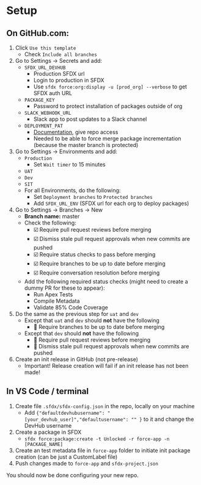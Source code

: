 # Setup

## On GitHub.com:

1. Click `Use this template`
    - Check `Include all branches`
1. Go to Settings → Secrets and add:
    - `SFDX_URL_DEVHUB`
        - Production SFDX url
        - Login to production in SFDX
        - Use `sfdx force:org:display -u [prod_org] --verbose` to get SFDX auth URL
    - `PACKAGE_KEY`
        - Password to protect installation of packages outside of org
    - `SLACK_WEBHOOK_URL`
        - Slack app to post updates to a Slack channel
    - `DEPLOYMENT_PAT`
        - [Documentation](https://docs.github.com/en/github/authenticating-to-github/creating-a-personal-access-token), give repo access
        - Needed to be able to force merge package incrementation (because the master branch is protected) 
1. Go to Settings → Environments and add:
    - `Production`
        - Set `Wait timer` to 15 minutes
    - `UAT`
    - `Dev`
    - `SIT`
    - For all Environments, do the following:
        - Set `Deployment branches` to `Protected branches`
        - Add `SFDX_URL_ENV` (SFDX url for each org to deploy packages)
1. Go to Settings → Branches → New
    - **Branch name:** master
    - Check the following:
        - ☑️ Require pull request reviews before merging
        - ☑️ Dismiss stale pull request approvals when new commits are pushed
        - ☑️ Require status checks to pass before merging
        - ☑️ Require branches to be up to date before merging
        - ☑️ Require conversation resolution before merging
    - Add the following required status checks (might need to create a dummy PR for these to appear):
        - Run Apex Tests
        - Compile Metadata
        - Validate 85% Code Coverage
1. Do the same as the previous step for `uat` and `dev`
    - Except that `uat` and `dev` should **not** have the following
        - 🔘 Require branches to be up to date before merging
    - Except that `dev` should **not** have the following
        - 🔘 Require pull request reviews before merging
        - 🔘 Dismiss stale pull request approvals when new commits are pushed
1. Create an init release in GitHub (not pre-release)
    - Important! Release creation will fail if an init release has not been made!

## In VS Code / terminal

1. Create file `.sfdx/sfdx-config.json` in the repo, locally on your machine
    - Add `{"defaultdevhubusername": "[your_devhub_user]","defaultusername": "" }` to it and change the DevHub username
1. Create a package in SFDX
    - `sfdx force:package:create -t Unlocked -r force-app -n [PACKAGE_NAME]`
1. Create an test metadata file in `force-app` folder to initiate init package creation (can be just a CustomLabel file)
1. Push changes made to `force-app` and `sfdx-project.json`

You should now be done configuring your new repo.